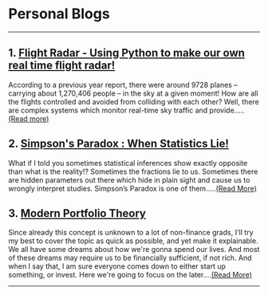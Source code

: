 # Personal Blogs

---

## 1. [Flight Radar - Using Python to make our own real time flight radar!](https://high-in-entropy.github.io/resume2/1flight-radar)
According to a previous year report, there were around 9728 planes – carrying about 1,270,406 people – in the sky at a given moment! How are all the flights controlled and avoided from colliding with each other? Well, there are complex systems which monitor real-time sky traffic and provide.....[(Read more)](https://high-in-entropy.github.io/resume2/1flight-radar)

## 2. [Simpson's Paradox : When Statistics Lie!](https://high-in-entropy.github.io/resume2/2simpsons_paradox)
What if I told you sometimes statistical inferences show exactly opposite than what is the reality!? Sometimes the fractions lie to us. Sometimes there are hidden parameters out there which hide in plain sight and cause us to wrongly interpret studies. Simpson’s Paradox is one of them.....[(Read More)](https://high-in-entropy.github.io/resume2/2simpsons_paradox)

## 3. [Modern Portfolio Theory](https://high-in-entropy.github.io/resume2/3mpt)
Since already this concept is unknown to a lot of non-finance grads, I'll try my best to cover the topic as quick as possible, and yet make it explainable. We all have some dreams about how we're gonna spend our lives. And most of these dreams may require us to be financially sufficient, if not rich. And when I say that, I am sure everyone comes down to either start up something, or invest. Here we're going to focus on the later....[(Read More)](https://high-in-entropy.github.io/resume2/3mpt)

---
